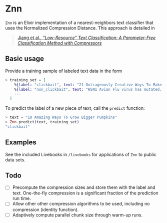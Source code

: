 # Znn

`Znn` is an Elixir implementation of a nearest-neighbors text classifier that uses 
the Normalized Compression Distance. This approach is detailed in

> [Jiang et al., _“Low-Resource” Text Classification: A Parameter-Free Classification Method with Compressors_](https://aclanthology.org/2023.findings-acl.426/)

## Basic usage

Provide a training sample of labeled text data in the form

```elixir
> training_set = [
    %{label: "clickbait", text: "21 Outrageously Creative Ways To Make Meatballs"},
    %{label: "non_clickbait", text: "H5N1 Avian Flu virus has mutated, study says"},
    ...
  ]
```

To predict the label of a new piece of text, call the `predict` function:

```elixir
> text = "10 Amazing Ways To Grow Bigger Pumpkins"
> Znn.predict(text, training_set)
"clickbait"
```

## Examples

See the included Livebooks in `/livebooks` for applications of `Znn` to public data sets.

## Todo

- [ ] Precompute the compression sizes and store them with the label and text. One-the-fly compression is a significant fraction of the prediction run time.
- [ ] Allow other other compression algorithms to be used, including no compression (identity function).
- [ ] Adaptively compute parallel chunk size through warm-up runs.